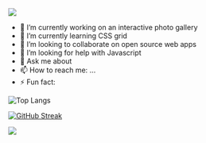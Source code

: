 <img src="https://res.cloudinary.com/dbzapmink/image/upload/v1675357266/YelpCamp/banner_rb0l7m.png">

- 🔭 I’m currently working on an interactive photo gallery
- 🌱 I’m currently learning CSS grid
- 👯 I’m looking to collaborate on open source web apps
- 🤔 I’m looking for help with Javascript
- 💬 Ask me about 
- 📫 How to reach me: ...
- ⚡ Fun fact: 

![Top Langs](https://github-readme-stats.vercel.app/api/top-langs/?username=Hermeshasnowings&layout=compact)

[![GitHub Streak](http://github-readme-streak-stats.herokuapp.com?user=Hermeshasnowings&theme=dark)](https://git.io/streak-stats)

<img src="https://www.codewars.com/users/Hermeshasnowings/badges/large">

